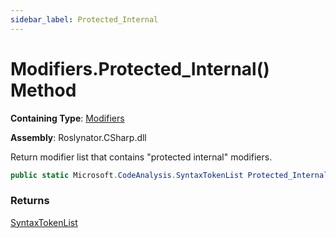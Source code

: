 ```yaml
---
sidebar_label: Protected_Internal
---
```


# Modifiers\.Protected\_Internal\(\) Method

**Containing Type**: [Modifiers](../index.md)

**Assembly**: Roslynator\.CSharp\.dll

  
Return modifier list that contains "protected internal" modifiers\.

```csharp
public static Microsoft.CodeAnalysis.SyntaxTokenList Protected_Internal()
```

### Returns

[SyntaxTokenList](https://docs.microsoft.com/en-us/dotnet/api/microsoft.codeanalysis.syntaxtokenlist)

